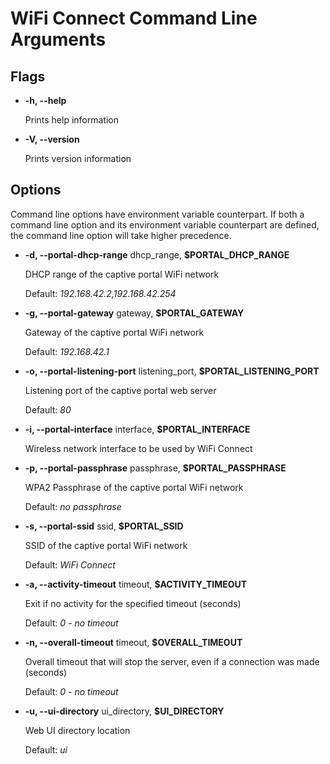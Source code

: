 # WiFi Connect Command Line Arguments

## Flags

*   **-h, --help**

    Prints help information

*   **-V, --version**

    Prints version information

## Options

Command line options have environment variable counterpart. If both a command line option and its environment variable counterpart are defined, the command line option will take higher precedence.

*   **-d, --portal-dhcp-range** dhcp_range, **$PORTAL_DHCP_RANGE**

    DHCP range of the captive portal WiFi network

    Default: _192.168.42.2,192.168.42.254_

*   **-g, --portal-gateway** gateway, **$PORTAL_GATEWAY**

    Gateway of the captive portal WiFi network

    Default: _192.168.42.1_

*   **-o, --portal-listening-port** listening_port, **$PORTAL_LISTENING_PORT**

    Listening port of the captive portal web server

    Default: _80_

*   **-i, --portal-interface** interface, **$PORTAL_INTERFACE**

    Wireless network interface to be used by WiFi Connect

*   **-p, --portal-passphrase** passphrase, **$PORTAL_PASSPHRASE**

    WPA2 Passphrase of the captive portal WiFi network

    Default: _no passphrase_

*   **-s, --portal-ssid** ssid, **$PORTAL_SSID**

    SSID of the captive portal WiFi network

    Default: _WiFi Connect_

*   **-a, --activity-timeout** timeout, **$ACTIVITY_TIMEOUT**

    Exit if no activity for the specified timeout (seconds)

    Default: _0 - no timeout_

*   **-n, --overall-timeout** timeout, **$OVERALL_TIMEOUT**

    Overall timeout that will stop the server, even if a connection was made (seconds)

    Default: _0 - no timeout_

*   **-u, --ui-directory** ui_directory, **$UI_DIRECTORY**

    Web UI directory location

    Default: _ui_

